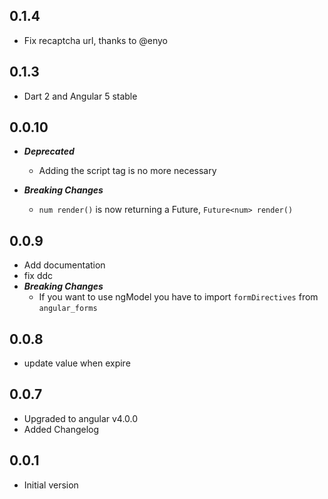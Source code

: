 ## 0.1.4

+ Fix recaptcha url, thanks to @enyo

## 0.1.3

+  Dart 2 and Angular 5 stable

## 0.0.10

- ***Deprecated*** 
    + Adding the script tag is no more necessary

- ***Breaking Changes***
    + `num render()` is now returning a Future, `Future<num> render()`

## 0.0.9
- Add documentation
- fix ddc
- ***Breaking Changes***
    + If you want to use ngModel you have to import `formDirectives` from `angular_forms`

## 0.0.8

- update value when expire

## 0.0.7

- Upgraded to angular v4.0.0
- Added Changelog

## 0.0.1

- Initial version